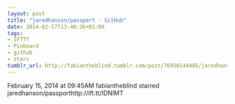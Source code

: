 ```yaml
---
layout: post
title: "jaredhanson/passport · GitHub"
date: 2014-02-17T13:40:36+01:00
tags:
- IFTTT
- Pinboard
- github
- stars
tumblr_url: http://fabiantheblind.tumblr.com/post/76950144405/jaredhanson-passport-github
---
```

February 15, 2014 at 09:45AM
fabiantheblind starred jaredhanson/passporthttp://ift.tt/IDNlMT
